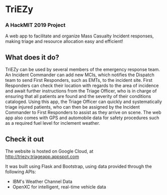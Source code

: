 # TriEZy
### A HackMIT 2019 Project
A web app to facilitate and organize Mass Casualty Incident responses, making triage and resource allocation easy and efficient!

## What does it do?
TriEZy can be used by several members of the emergency response team. An Incident Commander can add new MCIs, which notifies the Dispatch team to send First Responders, such as EMTs, to the incident site. First Responders can check their location with regards to the area of incidence and await further instructions from the Triage Officer, who is in charge of ensuring that all patients are found and the severity of their conditions cataloged. Using this app, the Triage Officer can quickly and systematically triage injured patients, who can then be assigned by the Incident Commander to First Responders to assist as they arrive on scene. The web app also comes with GPS and automobile data for safety procedures such as a required fuel level for inclement weather.

## Check it out
The website is hosted on Google Cloud, at http://triezy.triageapp.appspot.com

It was built using Flask and Bootstrap, using data provided through the following APIs:
- IBM's Weather Channel Data
- OpenXC for intelligent, real-time vehicle data


